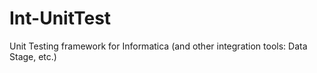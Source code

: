 # Int-UnitTest
Unit Testing framework for Informatica (and other integration tools: Data Stage, etc.)
